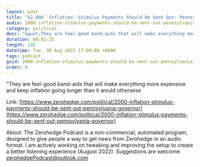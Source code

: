 ```yaml
---
layout: post
title: "$2,000 'Inflation'-Stimulus Payments Should Be Sent Out: Pennsylvania Governor"
audio: 2000-inflation-stimulus-payments-should-be-sent-out-pennsylvania-governor-0
category: political
desc: "&quot;They are feel-good band-aids that will make everything more expensive and keep inflation going longer than it would otherwise"
duration: 00:02:25
length: 145
datetime: Tue, 30 Aug 2022 17:00:00 +0000
tags: podcast
guid: 2000-inflation-stimulus-payments-should-be-sent-out-pennsylvania-governor-0
order: 0
---
```

&quot;They are feel-good band-aids that will make everything more expensive and keep inflation going longer than it would otherwise

Link: [https://www.zerohedge.com/political/2000-inflation-stimulus-payments-should-be-sent-out-pennsylvania-governor](https://www.zerohedge.com/political/2000-inflation-stimulus-payments-should-be-sent-out-pennsylvania-governor)

About: The Zerohedge Podcast is a non-commercial, automated program, designed to give people a way to get news from Zerohedge in an audio format.  I am actively working on tweaking and improving the setup to create a better listening experience (August 2022).  Suggestions are welcome: [zerohedgePodcast@outlook.com](mailto:zerohedgePodcast@outlook.com)